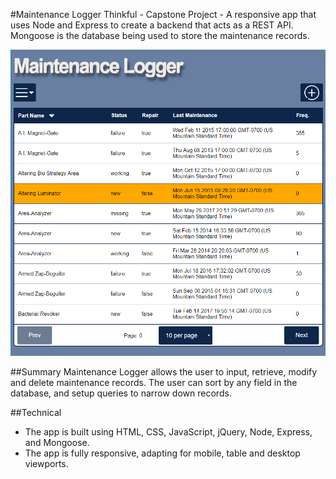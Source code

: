 #Maintenance Logger
Thinkful - Capstone Project -  A responsive app that uses Node and Express to create a backend that acts as a REST API.  Mongoose is the database being used to store the maintenance records. 

![Screenshots](maintenance-logger-screenshot.png)

##Summary
Maintenance Logger allows the user to input, retrieve, modify and delete maintenance records.  The user can sort by any field in the database, and setup queries to narrow down records.

##Technical
* The app is built using HTML, CSS, JavaScript, jQuery, Node, Express, and Mongoose.
* The app is fully responsive, adapting for mobile, table and desktop viewports.
